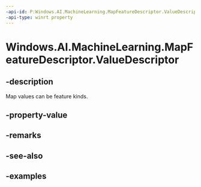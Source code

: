 ```yaml
---
-api-id: P:Windows.AI.MachineLearning.MapFeatureDescriptor.ValueDescriptor
-api-type: winrt property
---
```


<!-- Property syntax.
public ILearningModelFeatureDescriptor ValueDescriptor { get; }
-->

# Windows.AI.MachineLearning.MapFeatureDescriptor.ValueDescriptor

## -description
Map values can be feature kinds.
## -property-value

## -remarks

## -see-also

## -examples
